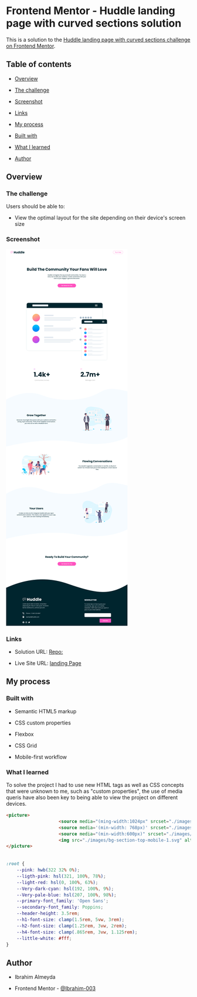 # Frontend Mentor - Huddle landing page with curved sections solution
  

This is a solution to the [Huddle landing page with curved sections challenge on Frontend Mentor](https://www.frontendmentor.io/challenges/huddle-landing-page-with-curved-sections-5ca5ecd01e82137ec91a50f2).

  

## Table of contents

  

- [Overview](#overview)

- [The challenge](#the-challenge)

- [Screenshot](#screenshot)

- [Links](#links)

- [My process](#my-process)

- [Built with](#built-with)

- [What I learned](#what-i-learned)

- [Author](#author)

  


## Overview



### The challenge

  

Users should be able to:

- View the optimal layout for the site depending on their device's screen size

  

### Screenshot

  

![Desktop](./screenshots/desktop.png)

### Links

  

- Solution URL: [Repo:](https://github.com/Ibrahim-003/juniorProject__1)

- Live Site URL: [landing Page](https://ibrahim-003.github.io/juniorProject__1/)

  

## My process

### Built with

- Semantic HTML5 markup

- CSS custom properties

- Flexbox

- CSS Grid

- Mobile-first workflow

  

### What I learned

  

To solve the project I had to use new HTML tags as well as CSS concepts that were unknown to me, such as "custom properties", the use of media queris have also been key to being able to view the project on different devices.

  

```html
<picture>
                    <source media="(ming-width:1024px" srcset="./images/bg-section-top-desktop-2.svg">
                    <source media='(min-width: 768px)' srcset="./images/bg-section-top-desktop-1.svg">
                    <source media="(min-width:600px)" srcset="./images/bg-section-top-mobile-2.svg">
                    <img src="./images/bg-section-top-mobile-1.svg" alt="#">
</picture>
```

```css

:root {
    --pink: hwb(322 32% 0%);
    --ligth-pink: hsl(321, 100%, 78%);
    --light-red: hsl(0, 100%, 63%);
    --Very-dark-cyan: hsl(192, 100%, 9%);
    --Very-pale-blue: hsl(207, 100%, 98%);
    --primary-font_family: 'Open Sans';
    --secondary-font_family: Poppins;
    --header-height: 3.5rem;
    --h1-font-size: clamp(1.5rem, 5vw, 3rem);
    --h2-font-size: clamp(1.25rem, 3vw, 2rem);
    --h4-font-size: clamp(.865rem, 3vw, 1.125rem);
    --little-white: #fff;
}

```

  

## Author

  
- Ibrahim Almeyda

- Frontend Mentor - [@Ibrahim-003](https://www.frontendmentor.io/profile/Ibrahim-003)
  
